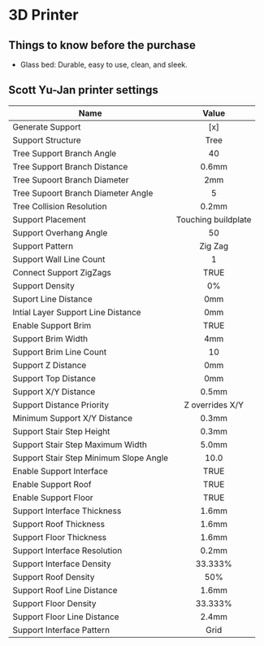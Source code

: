 # 3D Printer

## Things to know before the purchase

- Glass bed: Durable, easy to use, clean, and sleek.


## Scott Yu-Jan  printer settings

| Name                                   | Value               |
| -------------------------------------- | :-----------------: |
| Generate Support                       | [x]                 |
| Support Structure                      | Tree                |
| Tree Support Branch Angle              | 40                  |
| Tree Support Branch Distance           | 0.6mm               |
| Tree Supoort Branch Diameter           | 2mm                 |
| Tree Supoort Branch Diameter Angle     | 5                   |
| Tree Collision Resolution              | 0.2mm               |
| Support Placement                      | Touching buildplate |
| Support Overhang Angle                 | 50                  |
| Support Pattern                        | Zig Zag             |
| Support Wall Line Count                | 1                   |
| Connect Support ZigZags                | TRUE                |
| Support Density                        | 0%                  |
| Suport Line Distance                   | 0mm                 |
| Intial Layer Support Line Distance     | 0mm                 |
| Enable Support Brim                    | TRUE                |
| Support Brim Width                     | 4mm                 |
| Support Brim Line Count                | 10                  |
| Support Z Distance                     | 0mm                 |
| Support Top Distance                   | 0mm                 |
| Support X/Y Distance                   | 0.5mm               |
| Support Distance Priority              | Z overrides X/Y     |
| Minimum Support X/Y Distance           | 0.3mm               |
| Support Stair Step Height              | 0.3mm               |
| Support Stair Step Maximum Width       | 5.0mm               |
| Support Stair Step Minimum Slope Angle | 10.0                |
| Enable Support Interface               | TRUE                |
| Enable Support  Roof                   | TRUE                |
| Enable Support Floor                   | TRUE                |
| Support Interface Thickness            | 1.6mm               |
| Support Roof Thickness                 | 1.6mm               |
| Support Floor Thickness                | 1.6mm               |
| Support Interface Resolution           | 0.2mm               |
| Support Interface Density              | 33.333%             |
| Support Roof Density                   | 50%                 |
| Support Roof Line Distance             | 1.6mm               |
| Support Floor Density                  | 33.333%             |
| Support Floor Line Distance            | 2.4mm               |
| Support Interface Pattern              | Grid                |